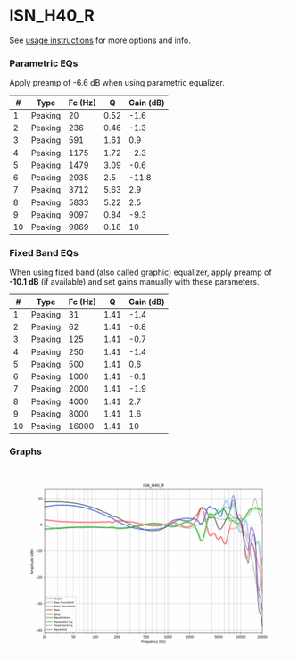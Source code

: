 # ISN_H40_R
See [usage instructions](https://github.com/jaakkopasanen/AutoEq#usage) for more options and info.

### Parametric EQs
Apply preamp of -6.6 dB when using parametric equalizer.

|   # | Type    |   Fc (Hz) |    Q |   Gain (dB) |
|-----|---------|-----------|------|-------------|
|   1 | Peaking |        20 | 0.52 |        -1.6 |
|   2 | Peaking |       236 | 0.46 |        -1.3 |
|   3 | Peaking |       591 | 1.61 |         0.9 |
|   4 | Peaking |      1175 | 1.72 |        -2.3 |
|   5 | Peaking |      1479 | 3.09 |        -0.6 |
|   6 | Peaking |      2935 | 2.5  |       -11.8 |
|   7 | Peaking |      3712 | 5.63 |         2.9 |
|   8 | Peaking |      5833 | 5.22 |         2.5 |
|   9 | Peaking |      9097 | 0.84 |        -9.3 |
|  10 | Peaking |      9869 | 0.18 |        10   |

### Fixed Band EQs
When using fixed band (also called graphic) equalizer, apply preamp of **-10.1 dB** (if available) and set gains manually with these parameters.

|   # | Type    |   Fc (Hz) |    Q |   Gain (dB) |
|-----|---------|-----------|------|-------------|
|   1 | Peaking |        31 | 1.41 |        -1.4 |
|   2 | Peaking |        62 | 1.41 |        -0.8 |
|   3 | Peaking |       125 | 1.41 |        -0.7 |
|   4 | Peaking |       250 | 1.41 |        -1.4 |
|   5 | Peaking |       500 | 1.41 |         0.6 |
|   6 | Peaking |      1000 | 1.41 |        -0.1 |
|   7 | Peaking |      2000 | 1.41 |        -1.9 |
|   8 | Peaking |      4000 | 1.41 |         2.7 |
|   9 | Peaking |      8000 | 1.41 |         1.6 |
|  10 | Peaking |     16000 | 1.41 |        10   |

### Graphs
![](./ISN_H40_R.png)
